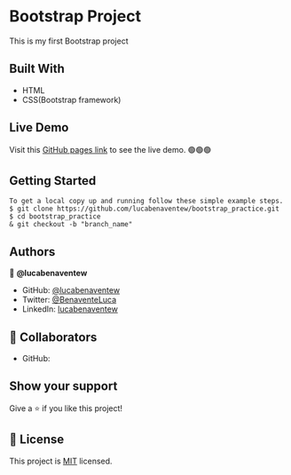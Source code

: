# Bootstrap Project

 This is my first Bootstrap project

## Built With

- HTML
- CSS(Bootstrap framework)


## Live Demo
Visit this [GitHub pages link]() to see the live demo. 🟢🟢🟢

## Getting Started

```
To get a local copy up and running follow these simple example steps.
$ git clone https://github.com/lucabenaventew/bootstrap_practice.git
$ cd bootstrap_practice
& git checkout -b "branch_name"
```

## Authors

👤 **@lucabenaventew**

- GitHub: [@lucabenaventew](https://github.com/lucabenaventew)
- Twitter: [@BenaventeLuca](https://twitter.com/BenaventeLuca)
- LinkedIn: [lucabenaventew](https://linkedin.com/in/lucabenaventew/)

## 🤝 Collaborators

- GitHub:

## Show your support

Give a ⭐️ if you like this project!


## 📝 License

This project is [MIT](./MIT.md) licensed.
